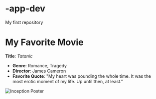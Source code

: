 # -app-dev
My first repository
# My Favorite Movie
**Title**: *Tatanic*

- **Genre**: Romance, Tragedy
- **Director**: James Cameron
- **Favorite Quote**: "My heart was pounding the whole time. It was the most erotic moment of my life. Up until then, at least."

![Inception Poster](https://picfiles.alphacoders.com/140/140026.jpg)
